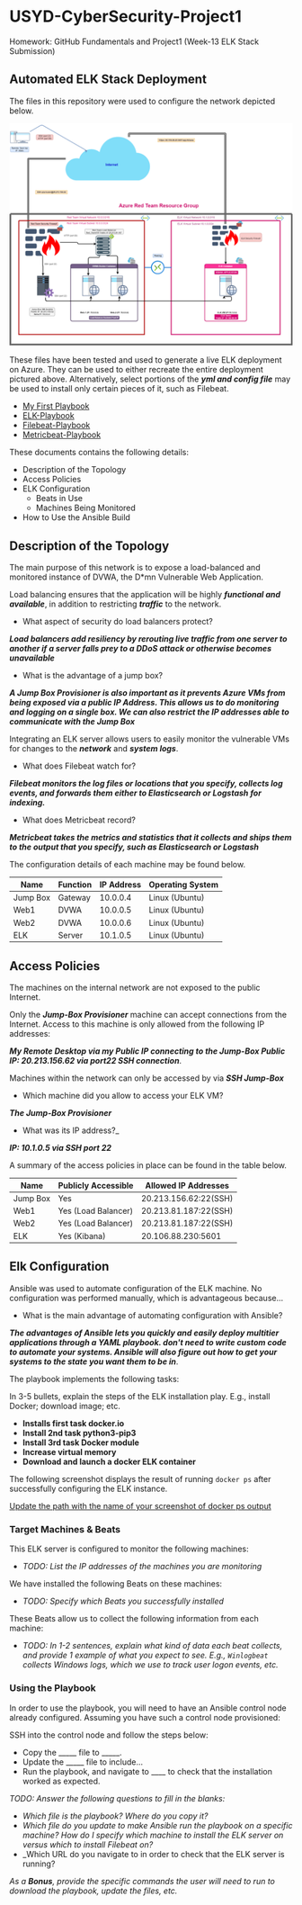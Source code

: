 # USYD-CyberSecurity-Project1
Homework: GitHub Fundamentals and Project1  (Week-13 ELK Stack Submission)

## Automated ELK Stack Deployment

The files in this repository were used to configure the network depicted below.

![alt text](https://github.com/nickaxia/USYD-CyberSecurity-Project1/blob/main/Diagrams/Project1-ELK_Stack_Diagram.png)



These files have been tested and used to generate a live ELK deployment on Azure. They can be used to either recreate the entire deployment pictured above. Alternatively, select portions of the **_yml and config file_** may be used to install only certain pieces of it, such as Filebeat.

  
- [My First Playbook]( https://github.com/nickaxia/USYD-CyberSecurity-Project1/blob/main/Ansible/Docker/my-playbook.yml) 
- [ELK-Playbook]( https://github.com/nickaxia/USYD-CyberSecurity-Project1/blob/main/Ansible/ELK_Stack/elk-playbook.yml)
- [Filebeat-Playbook]( https://github.com/nickaxia/USYD-CyberSecurity-Project1/blob/main/Ansible/Filebeat/filebeat-playbook.yml)
- [Metricbeat-Playbook]( https://github.com/nickaxia/USYD-CyberSecurity-Project1/blob/main/Ansible/Metricbeat/metricbeat-playbook.yml)


These documents contains the following details:
- Description of the Topology
- Access Policies
- ELK Configuration
  - Beats in Use
  - Machines Being Monitored
- How to Use the Ansible Build


## Description of the Topology

The main purpose of this network is to expose a load-balanced and monitored instance of DVWA, the D*mn Vulnerable Web Application.

Load balancing ensures that the application will be highly **_functional and available_**, in addition to restricting **_traffic_** to the network.

- What aspect of security do load balancers protect? 

**_Load balancers add resiliency by rerouting live traffic from one server to another if a server falls prey to a DDoS attack or otherwise becomes unavailable_**

- What is the advantage of a jump box?

**_A Jump Box Provisioner is also important as it prevents Azure VMs from being exposed via a public IP Address. This allows us to do monitoring and logging on a single box. We can also restrict the IP addresses able to communicate with the Jump Box_**

Integrating an ELK server allows users to easily monitor the vulnerable VMs for changes to the **_network_** and **_system logs_**.

- What does Filebeat watch for?

**_Filebeat monitors the log files or locations that you specify, collects log events, and forwards them either to Elasticsearch or Logstash for indexing._**


- What does Metricbeat record?

**_Metricbeat takes the metrics and statistics that it collects and ships them to the output that you specify, such as Elasticsearch or Logstash_**

The configuration details of each machine may be found below.
 

| Name     | Function | IP Address | Operating System |
|----------|----------|------------|------------------|
| Jump Box | Gateway  | 10.0.0.4   | Linux  (Ubuntu)  |
| Web1     | DVWA     | 10.0.0.5   | Linux  (Ubuntu)  |
| Web2     | DVWA     | 10.0.0.6   | Linux  (Ubuntu)  |
| ELK      | Server   | 10.1.0.5   | Linux  (Ubuntu)  |


## Access Policies

The machines on the internal network are not exposed to the public Internet. 

Only the **_Jump-Box Provisioner_** machine can accept connections from the Internet. Access to this machine is only allowed from the following IP addresses:

**_My Remote Desktop via my Public IP connecting to the Jump-Box Public IP: 20.213.156.62 via port22 SSH connection_**.
 
Machines within the network can only be accessed by via **_SSH Jump-Box_**

- Which machine did you allow to access your ELK VM? 

**_The Jump-Box Provisioner_**

- What was its IP address?_

**_IP: 10.1.0.5 via SSH port 22_**

A summary of the access policies in place can be found in the table below.

| Name     | Publicly Accessible | Allowed IP Addresses |
|----------|---------------------|----------------------|
| Jump Box | Yes	                | 20.213.156.62:22(SSH)|
| Web1     | Yes (Load Balancer) | 20.213.81.187:22(SSH)|
| Web2     | Yes (Load Balancer) | 20.213.81.187:22(SSH)|                  
| ELK      | Yes (Kibana)        | 20.106.88.230:5601   |



## Elk Configuration

Ansible was used to automate configuration of the ELK machine. No configuration was performed manually, which is advantageous because...

- What is the main advantage of automating configuration with Ansible?

**_The advantages of Ansible lets you quickly and easily deploy multitier applications through a YAML playbook. don't need to write custom code to automate your systems. Ansible will also figure out how to get your systems to the state you want them to be in_**.


The playbook implements the following tasks:

In 3-5 bullets, explain the steps of the ELK installation play. E.g., install Docker; download image; etc.

- **Installs first task docker.io**
- **Install 2nd task python3-pip3**
- **Install 3rd task Docker module**
- **Increase virtual memory**
- **Download and launch a docker ELK container**
 

The following screenshot displays the result of running `docker ps` after successfully configuring the ELK instance.

[Update the path with the name of your screenshot of docker ps output]( https://github.com/nickaxia/USYD-CyberSecurity-Project1/blob/main/Diagrams/Images/Capture_ELK_Docker%20PS.PNG)

### Target Machines & Beats
This ELK server is configured to monitor the following machines:
- _TODO: List the IP addresses of the machines you are monitoring_

We have installed the following Beats on these machines:
- _TODO: Specify which Beats you successfully installed_

These Beats allow us to collect the following information from each machine:
- _TODO: In 1-2 sentences, explain what kind of data each beat collects, and provide 1 example of what you expect to see. E.g., `Winlogbeat` collects Windows logs, which we use to track user logon events, etc._

### Using the Playbook
In order to use the playbook, you will need to have an Ansible control node already configured. Assuming you have such a control node provisioned: 

SSH into the control node and follow the steps below:
- Copy the _____ file to _____.
- Update the _____ file to include...
- Run the playbook, and navigate to ____ to check that the installation worked as expected.

_TODO: Answer the following questions to fill in the blanks:_
- _Which file is the playbook? Where do you copy it?_
- _Which file do you update to make Ansible run the playbook on a specific machine? How do I specify which machine to install the ELK server on versus which to install Filebeat on?_
- _Which URL do you navigate to in order to check that the ELK server is running?

_As a **Bonus**, provide the specific commands the user will need to run to download the playbook, update the files, etc._





